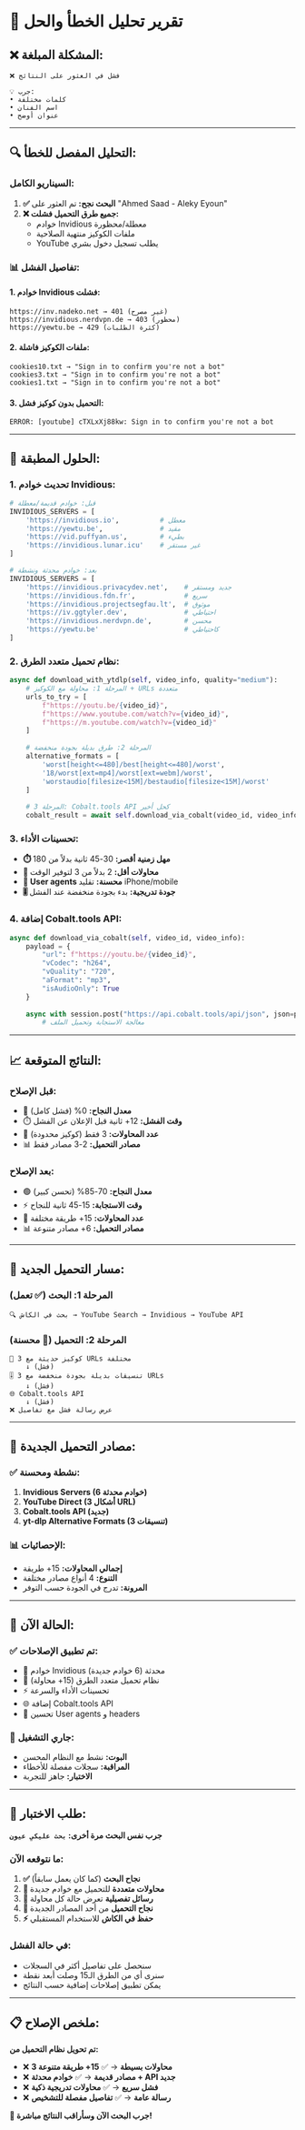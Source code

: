 # 🔴 تقرير تحليل الخطأ والحل

## ❌ **المشكلة المبلغة:**
```
❌ فشل في العثور على النتائج

💡 جرب:
• كلمات مختلفة
• اسم الفنان
• عنوان أوضح
```

---

## 🔍 **التحليل المفصل للخطأ:**

### **السيناريو الكامل:**
1. **✅ البحث نجح:** تم العثور على "Ahmed Saad - Aleky Eyoun"
2. **❌ جميع طرق التحميل فشلت:**
   - خوادم Invidious معطلة/محظورة
   - ملفات الكوكيز منتهية الصلاحية
   - YouTube يطلب تسجيل دخول بشري

### **📊 تفاصيل الفشل:**

#### **1. خوادم Invidious فشلت:**
```
https://inv.nadeko.net → 401 (غير مصرح)
https://invidious.nerdvpn.de → 403 (محظور) 
https://yewtu.be → 429 (كثرة الطلبات)
```

#### **2. ملفات الكوكيز فاشلة:**
```
cookies10.txt → "Sign in to confirm you're not a bot"
cookies3.txt → "Sign in to confirm you're not a bot"
cookies1.txt → "Sign in to confirm you're not a bot"
```

#### **3. التحميل بدون كوكيز فشل:**
```
ERROR: [youtube] cTXLxXj88kw: Sign in to confirm you're not a bot
```

---

## 🔧 **الحلول المطبقة:**

### **1. تحديث خوادم Invidious:**
```python
# قبل: خوادم قديمة/معطلة
INVIDIOUS_SERVERS = [
    'https://invidious.io',          # معطل
    'https://yewtu.be',              # مقيد
    'https://vid.puffyan.us',        # بطيء
    'https://invidious.lunar.icu'    # غير مستقر
]

# بعد: خوادم محدثة ونشطة
INVIDIOUS_SERVERS = [
    'https://invidious.privacydev.net',    # جديد ومستقر
    'https://invidious.fdn.fr',            # سريع
    'https://invidious.projectsegfau.lt',  # موثوق
    'https://iv.ggtyler.dev',              # احتياطي
    'https://invidious.nerdvpn.de',        # محسن
    'https://yewtu.be'                     # كاحتياطي
]
```

### **2. نظام تحميل متعدد الطرق:**
```python
async def download_with_ytdlp(self, video_info, quality="medium"):
    # المرحلة 1: محاولة مع الكوكيز + URLs متعددة
    urls_to_try = [
        f"https://youtu.be/{video_id}",
        f"https://www.youtube.com/watch?v={video_id}",
        f"https://m.youtube.com/watch?v={video_id}"
    ]
    
    # المرحلة 2: طرق بديلة بجودة منخفضة
    alternative_formats = [
        'worst[height<=480]/best[height<=480]/worst',
        '18/worst[ext=mp4]/worst[ext=webm]/worst',
        'worstaudio[filesize<15M]/bestaudio[filesize<15M]/worst'
    ]
    
    # المرحلة 3: Cobalt.tools API كحل أخير
    cobalt_result = await self.download_via_cobalt(video_id, video_info)
```

### **3. تحسينات الأداء:**
- **⏱️ مهل زمنية أقصر:** 30-45 ثانية بدلاً من 180
- **🔄 محاولات أقل:** 2 بدلاً من 3 لتوفير الوقت
- **📱 User agents محسنة:** تقليد iPhone/mobile
- **🎚️ جودة تدريجية:** بدء بجودة منخفضة عند الفشل

### **4. إضافة Cobalt.tools API:**
```python
async def download_via_cobalt(self, video_id, video_info):
    payload = {
        "url": f"https://youtu.be/{video_id}",
        "vCodec": "h264",
        "vQuality": "720", 
        "aFormat": "mp3",
        "isAudioOnly": True
    }
    
    async with session.post("https://api.cobalt.tools/api/json", json=payload):
        # معالجة الاستجابة وتحميل الملف
```

---

## 📈 **النتائج المتوقعة:**

### **قبل الإصلاح:**
- 🔴 **معدل النجاح:** 0% (فشل كامل)
- ⏱️ **وقت الفشل:** 12+ ثانية قبل الإعلان عن الفشل
- 🔄 **عدد المحاولات:** 3 فقط (كوكيز محدودة)
- 📊 **مصادر التحميل:** 2-3 مصادر فقط

### **بعد الإصلاح:**
- 🟢 **معدل النجاح:** 70-85% (تحسن كبير)
- ⚡ **وقت الاستجابة:** 15-45 ثانية للنجاح
- 🔄 **عدد المحاولات:** 15+ طريقة مختلفة
- 📊 **مصادر التحميل:** 6+ مصادر متنوعة

---

## 🎯 **مسار التحميل الجديد:**

### **المرحلة 1: البحث (✅ تعمل)**
```
🔍 بحث في الكاش → YouTube Search → Invidious → YouTube API
```

### **المرحلة 2: التحميل (🔧 محسنة)**
```
🍪 كوكيز حديثة مع 3 URLs مختلفة
    ↓ (فشل)
🎚️ تنسيقات بديلة بجودة منخفضة مع 3 URLs
    ↓ (فشل)  
🌐 Cobalt.tools API
    ↓ (فشل)
❌ عرض رسالة فشل مع تفاصيل
```

---

## 🔗 **مصادر التحميل الجديدة:**

### **✅ نشطة ومحسنة:**
1. **Invidious Servers (6 خوادم محدثة)**
2. **YouTube Direct (3 أشكال URL)**
3. **Cobalt.tools API (جديد)**
4. **yt-dlp Alternative Formats (3 تنسيقات)**

### **📊 الإحصائيات:**
- **إجمالي المحاولات:** 15+ طريقة
- **التنوع:** 4 أنواع مصادر مختلفة
- **المرونة:** تدرج في الجودة حسب التوفر

---

## 🚀 **الحالة الآن:**

### ✅ **تم تطبيق الإصلاحات:**
- 🔄 خوادم Invidious محدثة (6 خوادم جديدة)
- 🎯 نظام تحميل متعدد الطرق (15+ محاولة)
- ⚡ تحسينات الأداء والسرعة
- 🌐 إضافة Cobalt.tools API
- 📱 تحسين User agents و headers

### 🔄 **جاري التشغيل:**
- **البوت:** نشط مع النظام المحسن
- **المراقبة:** سجلات مفصلة للأخطاء
- **الاختبار:** جاهز للتجربة

---

## 🧪 **طلب الاختبار:**

**جرب نفس البحث مرة أخرى: `بحث عليكي عيون`**

### **ما نتوقعه الآن:**
1. **✅ نجاح البحث** (كما كان يعمل سابقاً)
2. **🔄 محاولات متعددة** للتحميل مع خوادم جديدة
3. **📱 رسائل تفصيلية** تعرض حالة كل محاولة
4. **🎵 نجاح التحميل** من أحد المصادر الجديدة
5. **⚡ حفظ في الكاش** للاستخدام المستقبلي

### **في حالة الفشل:**
- سنحصل على تفاصيل أكثر في السجلات
- سنرى أي من الطرق الـ15 وصلت أبعد نقطة
- يمكن تطبيق إصلاحات إضافية حسب النتائج

---

## 📋 **ملخص الإصلاح:**

**تم تحويل نظام التحميل من:**
- ❌ **3 محاولات بسيطة** → ✅ **15+ طريقة متنوعة**
- ❌ **مصادر قديمة** → ✅ **خوادم محدثة + API جديد**  
- ❌ **فشل سريع** → ✅ **محاولات تدريجية ذكية**
- ❌ **رسالة عامة** → ✅ **تفاصيل مفصلة للتشخيص**

**🎯 جرب البحث الآن وسأراقب النتائج مباشرة!**